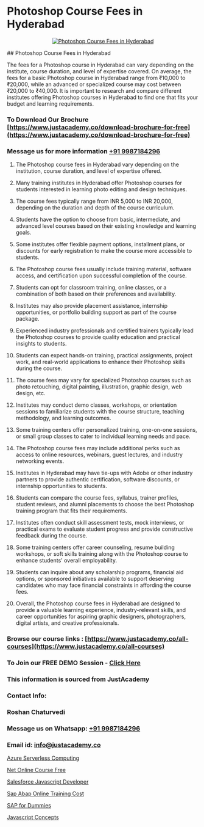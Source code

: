 # Photoshop Course Fees in Hyderabad

<p align="center">
  <a href="https://justacademy.co/course-detail/photoshop-training">
    <img src="https://justacademy.co/storage2/course_image/1676637576_course_image.webp" alt="Photoshop Course Fees in Hyderabad">
  </a>
</p>
## Photoshop Course Fees in Hyderabad

The fees for a Photoshop course in Hyderabad can vary depending on the institute, course duration, and level of expertise covered. On average, the fees for a basic Photoshop course in Hyderabad range from ₹10,000 to ₹20,000, while an advanced or specialized course may cost between ₹20,000 to ₹40,000. It is important to research and compare different institutes offering Photoshop courses in Hyderabad to find one that fits your budget and learning requirements.
### To Download Our Brochure [https://www.justacademy.co/download-brochure-for-free](https://www.justacademy.co/download-brochure-for-free)
### Message us for more information [+91 9987184296](https://api.whatsapp.com/send?phone=919987184296)
1) The Photoshop course fees in Hyderabad vary depending on the institution, course duration, and level of expertise offered.

2) Many training institutes in Hyderabad offer Photoshop courses for students interested in learning photo editing and design techniques.

3) The course fees typically range from INR 5,000 to INR 20,000, depending on the duration and depth of the course curriculum.

4) Students have the option to choose from basic, intermediate, and advanced level courses based on their existing knowledge and learning goals.

5) Some institutes offer flexible payment options, installment plans, or discounts for early registration to make the course more accessible to students.

6) The Photoshop course fees usually include training material, software access, and certification upon successful completion of the course.

7) Students can opt for classroom training, online classes, or a combination of both based on their preferences and availability.

8) Institutes may also provide placement assistance, internship opportunities, or portfolio building support as part of the course package.

9) Experienced industry professionals and certified trainers typically lead the Photoshop courses to provide quality education and practical insights to students.

10) Students can expect hands-on training, practical assignments, project work, and real-world applications to enhance their Photoshop skills during the course.

11) The course fees may vary for specialized Photoshop courses such as photo retouching, digital painting, illustration, graphic design, web design, etc.

12) Institutes may conduct demo classes, workshops, or orientation sessions to familiarize students with the course structure, teaching methodology, and learning outcomes.

13) Some training centers offer personalized training, one-on-one sessions, or small group classes to cater to individual learning needs and pace.

14) The Photoshop course fees may include additional perks such as access to online resources, webinars, guest lectures, and industry networking events.

15) Institutes in Hyderabad may have tie-ups with Adobe or other industry partners to provide authentic certification, software discounts, or internship opportunities to students.

16) Students can compare the course fees, syllabus, trainer profiles, student reviews, and alumni placements to choose the best Photoshop training program that fits their requirements.

17) Institutes often conduct skill assessment tests, mock interviews, or practical exams to evaluate student progress and provide constructive feedback during the course.

18) Some training centers offer career counseling, resume building workshops, or soft skills training along with the Photoshop course to enhance students' overall employability.

19) Students can inquire about any scholarship programs, financial aid options, or sponsored initiatives available to support deserving candidates who may face financial constraints in affording the course fees.

20) Overall, the Photoshop course fees in Hyderabad are designed to provide a valuable learning experience, industry-relevant skills, and career opportunities for aspiring graphic designers, photographers, digital artists, and creative professionals.

### Browse our course links : [https://www.justacademy.co/all-courses](https://www.justacademy.co/all-courses) 
### To Join our FREE DEMO Session - [Click Here](https://www.justacademy.co/register-for-course-demo)


### This information is sourced from JustAcademy
### Contact Info:
### Roshan Chaturvedi
### Message us on Whatsapp: [+91 9987184296](https://api.whatsapp.com/send?phone=919987184296)
### Email id: [info@justacademy.co](mailto:info@justacademy.co)
                
[Azure Serverless Computing](https://www.linkedin.com/pulse/azure-serverless-computing-justacademy-bay-area-nnojc?trackingId=5A3M0M9j%2BTgwRBtonstz7g%3D%3D&lipi=urn%3Ali%3Apage%3Ad_flagship3_company_admin%3BrsnEP2CeSl%2BKYnaEx50m1g%3D%3D)

[Net Online Course Free](https://www.linkedin.com/pulse/net-online-course-free-justacademy-beangaluru-umh7c?trackingId=ZtocxWFvwyHKbvAhoNARgg%3D%3D&lipi=urn%3Ali%3Apage%3Ad_flagship3_company_admin%3BV%2FJdwEmZTiK5hNIeM20IVA%3D%3D)

[Salesforce Javascript Developer](https://medium.com/@surajvaishnav5015/salesforce-javascript-developer-7fea1d09a4e9)

[Sap Abap Online Training Cost](https://medium.com/@negishivu99/sap-abap-online-training-cost-4dd4991969e8)

[SAP for Dummies](https://justacademyin.github.io/justacademy/sap-for-dummies)

[Javascript Concepts](https://justacademyin.github.io/justacademy/javascript-concepts)

